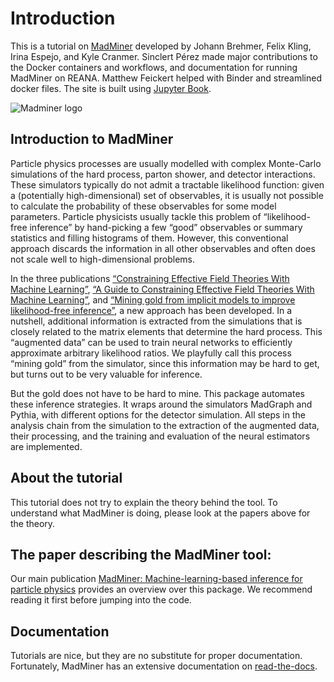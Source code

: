 # Introduction

This is a tutorial on [MadMiner][madminer-github] developed by Johann Brehmer, Felix Kling, Irina Espejo, and Kyle Cranmer.
Sinclert Pérez made major contributions to the Docker containers and workflows, and documentation for running MadMiner on REANA.
Matthew Feickert helped with Binder and streamlined docker files. The site is built using [Jupyter Book][jupyter-books-web].

![Madminer logo][madminer-logo]


## Introduction to MadMiner
Particle physics processes are usually modelled with complex Monte-Carlo simulations of the hard process, parton shower,
and detector interactions. These simulators typically do not admit a tractable likelihood function: given a (potentially high-dimensional)
set of observables, it is usually not possible to calculate the probability of these observables for some model parameters.
Particle physicists usually tackle this problem of “likelihood-free inference” by hand-picking a few “good” observables or
summary statistics and filling histograms of them. However, this conventional approach discards the information in all
other observables and often does not scale well to high-dimensional problems.

In the three publications
[“Constraining Effective Field Theories With Machine Learning”][madminer-paper-1],
[“A Guide to Constraining Effective Field Theories With Machine Learning”][madminer-paper-2], and
[“Mining gold from implicit models to improve likelihood-free inference”][madminer-paper-3], a new approach has been developed.
In a nutshell, additional information is extracted from the simulations that is closely related to the matrix elements
that determine the hard process. This “augmented data” can be used to train neural networks to efficiently approximate
arbitrary likelihood ratios. We playfully call this process “mining gold” from the simulator, since this information
may be hard to get, but turns out to be very valuable for inference.

But the gold does not have to be hard to mine. This package automates these inference strategies. It wraps around
the simulators MadGraph and Pythia, with different options for the detector simulation. All steps in the analysis chain
from the simulation to the extraction of the augmented data, their processing, and the training and evaluation
of the neural estimators are implemented.


## About the tutorial
This tutorial does not try to explain the theory behind the tool. To understand what MadMiner is doing, please look
at the papers above for the theory.


## The paper describing the MadMiner tool:
Our main publication [MadMiner: Machine-learning-based inference for particle physics][madminer-paper-main] provides
an overview over this package. We recommend reading it first before jumping into the code.


## Documentation
Tutorials are nice, but they are no substitute for proper documentation.
Fortunately, MadMiner has an extensive documentation on [read-the-docs][madminer-docs-web].


[jupyter-books-web]: https://jupyterbook.org/intro
[madminer-docs-web]: https://madminer.readthedocs.io/en/latest/index.html
[madminer-github]: https://github.com/diana-hep/madminer
[madminer-logo]: https://iris-hep.org/assets/logos/madminer.png
[madminer-paper-1]: https://arxiv.org/abs/1805.00013
[madminer-paper-2]: https://arxiv.org/abs/1805.00020
[madminer-paper-3]: https://arxiv.org/abs/1805.12244
[madminer-paper-main]: https://arxiv.org/abs/1907.10621
